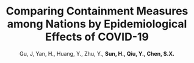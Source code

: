 ---
title: "Comparing Containment Measures among Nations by Epidemiological Effects of COVID-19"
collection: publications
permalink: /publication/NSR_2020
author: Gu, J, Yan, H., Huang, Y., Zhu, Y., <strong>Sun, H.<strong>, Qiu, Y., Chen, S.X.
conf: 'National Science Review'
year: 2020
paperurl: /publications/papers/NSR_2020.pdf
additional: true
---